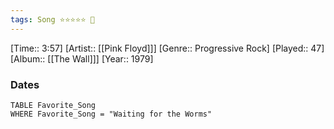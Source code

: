 ```yaml
---
tags: Song ⭐⭐⭐⭐⭐ 💛
---
```

[Time:: 3:57]
[Artist:: [[Pink Floyd]]]
[Genre:: Progressive Rock]
[Played:: 47]
[Album:: [[The Wall]]]
[Year:: 1979]
### Dates
````dataview
TABLE Favorite_Song
WHERE Favorite_Song = "Waiting for the Worms"
````